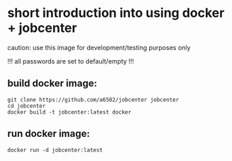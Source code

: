 # short introduction into using docker + jobcenter

caution: use this image for development/testing purposes only

!!! all passwords are set to default/empty !!!

## build docker image:

    git clone https://github.com/a6502/jobcenter jobcenter
    cd jobcenter
    docker build -t jobcenter:latest docker

## run docker image:

    docker run -d jobcenter:latest
